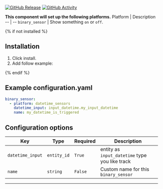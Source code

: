 [![GitHub Release][releases-shield]][releases]
[![GitHub Activity][commits-shield]][commits]

**This component will set up the following platforms.**
Platform | Description
-- | --
`binary_sensor` | Show something `on` or `off`.

{% if not installed %}
## Installation

1. Click install.
1. Add follow example:

{% endif %}
## Example configuration.yaml

```yaml
binary_sensor:
  - platform: datetime_sensors
    datetime_input: input_datetime.my_input_datetime
    name: my_datetime_is_triggered
```

## Configuration options

Key | Type | Required | Description
-- | -- | -- | --
`datetime_input` | `entity_id` | `True` | entity as `input_datetime` type you like track
`name` | `string` | `False` | Custom name for this `binary_sensor`

***

[license-shield]: https://img.shields.io/github/license/skal88/custom-components-datetime-sensors.svg?style=for-the-badge
[commits]: https://github.com/skal88/custom-components-datetime-sensors/commits/master
[commits-shield]: https://img.shields.io/github/commit-activity/y/skal88/custom-components-datetime-sensors.svg?style=for-the-badge
[releases-shield]: https://img.shields.io/github/v/release/skal88/custom-components-datetime-sensors.svg?style=for-the-badge
[releases]: https://github.com/skal88/custom-components-datetime-sensors/releases